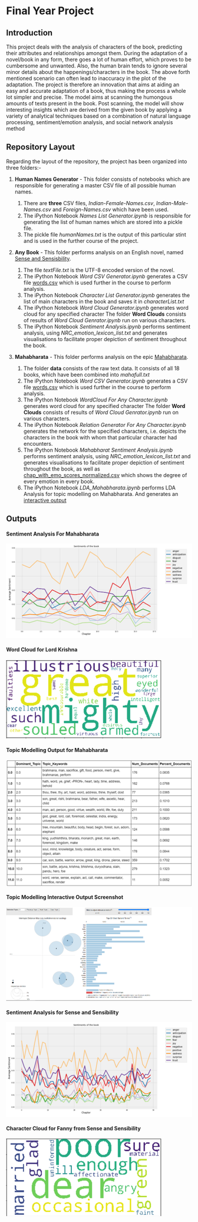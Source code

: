 # Final Year Project


## Introduction

 This project deals with the analysis of characters of the book, predicting their attributes and relationships amongst them. During the adaptation of a novel/book in any form, there goes a lot of human effort, which proves to be cumbersome and unwanted. Also, the human brain tends to ignore several minor details about the happenings/characters in the book. The above forth mentioned scenario can often lead to inaccuracy in the plot of the adaptation. The project is therefore an innovation that aims at aiding an easy and accurate adaptation of a book, thus making the process a whole lot simpler and precise. The model aims at scanning the humongous amounts of texts present in the book. Post scanning, the model will show interesting insights which are derived from the given book by applying a variety of analytical techniques based on a combination of natural language processing, sentiment/emotion analysis, and social network analysis method


## Repository Layout

Regarding the layout of the repository, the project has been organized into three folders:-

1. __Human Names Generator__ - This folder consists of notebooks which are responsible for generating a master CSV file of all possible human names.
 	1. There are __three__ CSV files, _Indian-Female-Names.csv_, _Indian-Male-Names.csv_ and _Foreign-Names.csv_ which have been used.
 	2. The iPython Notebook _Names List Generator.ipynb_ is responsible for generating the list of human names which are stored into a pickle file.
 	3. The pickle file _humanNames.txt_ is the output of this particular stint and is used in the further course of the project.

2. __Any Book__ - This folder performs analysis on an English novel, named [Sense and Sensisbility](http://www.gutenberg.org/cache/epub/161/pg161.txt). 
	1. The file _textFile.txt_ is the UTF-8 encoded version of the novel.
 	2. The iPython Notebook _Word CSV Generator.ipynb_ generates a CSV file [words.csv](https://drive.google.com/file/d/17Rk996NTGCyymD7XGR2HR3hnRyXB1yxo/view?usp=sharing) which is used further in the course to perform analysis.
	3. The iPython Notebook _Character List Generator.ipynb_ generates the list of main characters in the book and saves it in _characterList.txt_
	4. The iPython Notebook _Word Cloud Generator.ipynb_ generates word cloud for any specified character The folder __Word Clouds__ consists of results of _Word Cloud Genrator.ipynb_ run on various characters.
	5. The iPython Notebook _Sentiment Analysis.ipynb_ performs sentiment analysis, using _NRC_emotion_lexicon_list.txt_ and generates visualisations to facilitate proper depiction of sentiment throughout the book.
	

3. __Mahabharata__ - This folder performs analysis on the epic [Mahabharata](https://www.sacred-texts.com/hin/maha/index.htm).
	1. The folder __data__ consists of the raw text data. It consists of all 18 books, which have been combined into _mahafull.txt_
	2. The iPython Notebook _Word CSV Generator.ipynb_ generates a CSV file [words.csv](https://drive.google.com/file/d/1hDrhOs_PnIeS9Fg04-ODqqR5iCydZYNh/view?usp=sharing) which is used further in the course to perform analysis.
	3.  The iPython Notebook _WordCloud For Any Character.ipynb_ generates word cloud for any specified character The folder __Word Clouds__ consists of results of _Word Cloud Genrator.ipynb_ run on various characters.
	4.  The iPython Notebook _Relation Generator For Any Character.ipynb_ generates the network for the specified characters, i.e. depicts the characters in the book with whom that particular character had encounters.
	5.  The iPython Notebook _Mahabharat Sentiment Analysis.ipynb_ performs sentiment analysis, using _NRC_emotion_lexicon_list.txt_ and generates visualisations to facilitate proper depiction of sentiment throughout the book, as well as [chap_with_emo_scores_normalized.csv](https://github.com/cruzer3008/Final-Year-Project/blob/master/Mahabharata/chap_with_emo_scores_normalized.csv) which shows the degree of every emotion in every book.
	6.  The iPython Notebook _LDA_Mahabharata.ipynb_ performs LDA Analysis for topic modelling on Mahabharata. And generates an [interactive output](https://htmlpreview.github.io/?https://github.com/cruzer3008/Final-Year-Project/blob/master/Mahabharata/lda.html)

## Outputs

#### Sentiment Analysis For Mahabharata 

![Sentiment Analysis Mahabharata](https://github.com/cruzer3008/Final-Year-Project/blob/master/Results/Mahabharat%20Sentiment.png?raw=True)

#### Word Cloud for Lord Krishna

![Sentiment Analysis Mahabharata](https://github.com/cruzer3008/Final-Year-Project/blob/master/Results/WordCloud%20Krishna.png?raw=True)

#### Topic Modelling Output for Mahabharata

![Sentiment Analysis Mahabharata](https://github.com/cruzer3008/Final-Year-Project/blob/master/Results/LDATable.png?raw=True)

#### Topic Modelling Interactive Output Screenshot

![Sentiment Analysis Mahabharata](https://github.com/cruzer3008/Final-Year-Project/blob/master/Results/LDAOutput.png?raw=True)

#### Sentiment Analysis for Sense and Sensibility

![Sentiment Analysis Mahabharata](https://github.com/cruzer3008/Final-Year-Project/blob/master/Results/AnyBook%20Sentiment.png?raw=True)

#### Character Cloud for Fanny from Sense and Sensibility

![Sentiment Analysis Mahabharata](https://github.com/cruzer3008/Final-Year-Project/blob/master/Results/WordCloud%20Fanny.png?raw=True)
